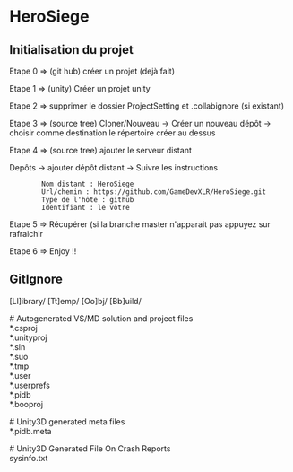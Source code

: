 # HeroSiege

<h2>Initialisation du projet</h2>
<p>Etape 0 => (git hub) créer un projet (dejà fait)</p>
<p>Etape 1 => (unity) Créer un projet unity</p>
<p>Etape 2 => supprimer le dossier ProjectSetting et .collabignore (si existant)</p>
<p>Etape 3 => (source tree) Cloner/Nouveau -> Créer un nouveau dépôt -> choisir comme destination le répertoire créer au dessus</p>
<p>Etape 4 => (source tree) ajouter le serveur distant </p>
            Depôts -> ajouter dépôt distant -> Suivre les instructions
            
            Nom distant : HeroSiege
            Url/chemin : https://github.com/GameDevXLR/HeroSiege.git
            Type de l'hôte : github
            Identifiant : le vôtre 
<p>Etape 5 => Récupérer (si la branche master n'apparait pas appuyez sur rafraichir</p>
<p>Etape 6 => Enjoy !!</p>


<h2>GitIgnore</h2>
[Ll]ibrary/
[Tt]emp/
[Oo]bj/
[Bb]uild/

\# Autogenerated VS/MD solution and project files
<br> *.csproj
<br> *.unityproj
<br> *.sln
<br> *.suo
<br> *.tmp
<br> *.user
<br> *.userprefs
<br> *.pidb
<br> *.booproj

\# Unity3D generated meta files
<br> *.pidb.meta

\# Unity3D Generated File On Crash Reports
<br> sysinfo.txt
